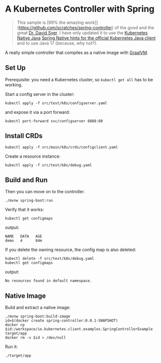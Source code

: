 # A Kubernetes Controller with Spring

> This sample is [99% the amazing work]](https://github.com/scratches/spring-controller) of the good and the 
great [Dr. David Syer](https://twitter.com/david_syer). I have only updated it to use the [Kubernetes Native Java](https://github.com/kubernetes-native-java) 
 [Spring Native hints for the official Kubernetes Java client](https://github.com/kubernetes-native-java/kubernetes-java-spring-native) 
and to use Java 17 (because, why not?).

A really simple controller that compiles as a native image with [GraalVM](https://github.com/oracle/graal). 

## Set Up

Prerequisite:  you need a Kubernetes cluster, so `kubectl get all` has to be working. 

Start a config server in the cluster:

```
kubectl apply -f src/test/k8s/configserver.yaml
```

and expose it via a port forward:

```
kubectl port-forward svc/configserver 8888:80
```

## Install CRDs

```
kubectl apply -f src/main/k8s/crds/configclient.yaml
```

Create a resource instance:

```
kubectl apply -f src/test/k8s/debug.yaml
```

## Build and Run


Then you can move on to the controller.

```
./mvnw spring-boot:run
```

Verify that it works:

```
kubectl get configmaps
```

output:

```
NAME   DATA   AGE
demo   4      84m
```

If you delete the owning resource, the config map is also deleted:

```
kubectl delete -f src/test/k8s/debug.yaml
kubectl get configmaps
```

output:

```
No resources found in default namespace.
```

## Native Image

Build and extract a native image:

```
./mvnw spring-boot:build-image
id=$(docker create spring-controller:0.0.1-SNAPSHOT)
docker cp $id:/workspace/io.kubernetes.client.examples.SpringControllerExample target/app
docker rm -v $id > /dev/null
```

Run it:

```
./target/app
```